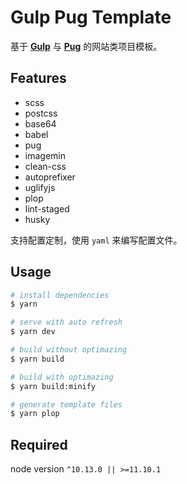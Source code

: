 # Gulp Pug Template

基于 __[Gulp](https://gulpjs.com/)__ 与 __[Pug](https://pugjs.org/api/getting-started.html)__ 的网站类项目模板。

## Features

- scss
- postcss
- base64
- babel
- pug
- imagemin
- clean-css
- autoprefixer
- uglifyjs
- plop
- lint-staged
- husky

支持配置定制，使用 `yaml` 来编写配置文件。

## Usage

``` bash
# install dependencies
$ yarn

# serve with auto refresh
$ yarn dev

# build without optimazing
$ yarn build

# build with optimazing 
$ yarn build:minify

# generate template files
$ yarn plop
```

## Required

node version `^10.13.0 || >=11.10.1`
